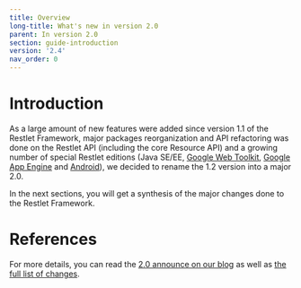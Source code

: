 ```yaml
---
title: Overview
long-title: What's new in version 2.0
parent: In version 2.0
section: guide-introduction
version: '2.4'
nav_order: 0
---
```

# Introduction

As a large amount of new features were added since version 1.1 of the
Restlet Framework, major packages reorganization and API refactoring was
done on the Restlet API (including the core Resource API) and a growing
number of special Restlet editions (Java SE/EE, [Google Web Toolkit](http://blog.restlet.com/2008/07/25/restlet-ported-to-gwt/),
[Google App Engine](http://blog.restlet.com/2009/04/11/restlet-in-the-cloud-with-google-app-engine/)
and [Android](http://blog.restlet.com/2009/05/06/restlet-available-on-android-phones/)), we decided to rename the 1.2 version into a major 2.0.

In the next sections, you will get a synthesis of the major changes done
to the Restlet Framework.

# References

For more details, you can read the [2.0 announce on our blog](http://blog.restlet.com/2010/07/19/restlet-framework-2-0-0-released/)
as well as [the full list of changes](/documentation/2.0/changelog).
